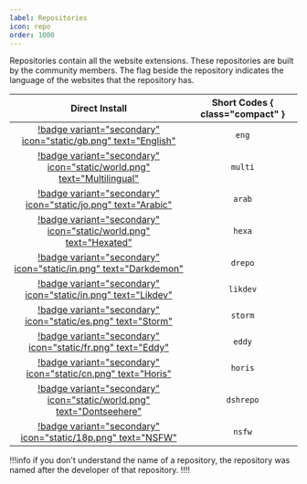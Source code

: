 ```yaml
---
label: Repositories
icon: repo
order: 1000
---
```


Repositories contain all the website extensions. These repositories are built by the community members. The flag beside the repository indicates the language of the websites that the repository has.

Direct Install | Short Codes { class="compact" }
:---: | :---:
[!badge variant="secondary" icon="static/gb.png" text="English"](https://l.cloudstream.cf/dir_eng) | `eng`
[!badge variant="secondary" icon="static/world.png" text="Multilingual"](https://l.cloudstream.cf/dir_multi) | `multi`
[!badge variant="secondary" icon="static/jo.png" text="Arabic"](https://l.cloudstream.cf/dir_arab) | `arab`
[!badge variant="secondary" icon="static/world.png" text="Hexated"](https://l.cloudstream.cf/dir_hexa) | `hexa`
[!badge variant="secondary" icon="static/in.png" text="Darkdemon"](https://l.cloudstream.cf/dir_drepo) | `drepo`
[!badge variant="secondary" icon="static/in.png" text="Likdev"](https://l.cloudstream.cf/dir_likrepo) | `likdev`
[!badge variant="secondary" icon="static/es.png" text="Storm"](https://l.cloudstream.cf/dir_storm) | `storm`
[!badge variant="secondary" icon="static/fr.png" text="Eddy"](https://l.cloudstream.cf/dir_eddy) | `eddy`
[!badge variant="secondary" icon="static/cn.png" text="Horis"](https://l.cloudstream.cf/dir_horis) | `horis`
[!badge variant="secondary" icon="static/world.png" text="Dontseehere"](https://l.cloudstream.cf/dir_dsh) | `dshrepo`
[!badge variant="secondary" icon="static/18p.png" text="NSFW"](https://l.cloudstream.cf/dir_nsfw) | `nsfw`

!!!info
if you don't understand the name of a repository, the repository was named after the developer of that repository.
!!!!

